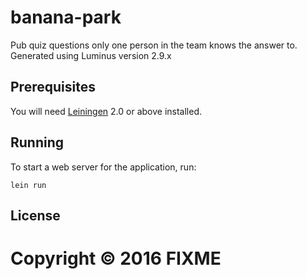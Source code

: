 # banana-park

Pub quiz questions only one person in the team knows the answer to.
Generated using Luminus version 2.9.x



## Prerequisites

You will need [Leiningen][1] 2.0 or above installed.

[1]: https://github.com/technomancy/leiningen

## Running

To start a web server for the application, run:

    lein run

## License

Copyright © 2016 FIXME
=======


